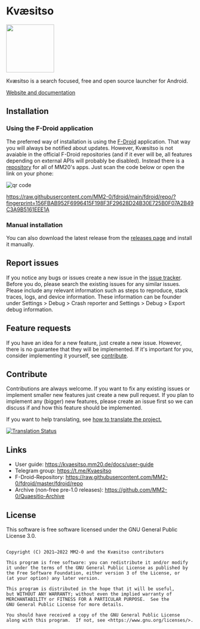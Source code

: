 # Kvæsitso

<img src="https://raw.githubusercontent.com/MM2-0/Kvaesitso/main/assets/icons/ic_launcher.png" width="128">

Kvæsitso is a search focused, free and open source launcher for Android.

[Website and documentation](https://kvaesitso.mm20.de)

## Installation

### Using the F-Droid application

The preferred way of installation is using the [F-Droid](https://f-droid.org) application. That way
you will always be notified about updates. However, Kvæsitso is not avaiable in the official F-Droid
repositories (and if it ever will be, all features depending on external APIs will probably be
disabled). Instead there is a [repository](https://github.com/MM2-0/fdroid) for all of MM20's apps. Just scan the code below or open
the link on your phone:

![qr code](https://raw.githubusercontent.com/MM2-0/fdroid/main/qrcode.png)

https://raw.githubusercontent.com/MM2-0/fdroid/main/fdroid/repo/?fingerprint=156FBAB952F6996415F198F3F29628D24B30E725B0F07A2B49C3A9B5161EEE1A

### Manual installation

You can also download the latest release from
the [releases page](https://github.com/MM2-0/Kvaesitso/releases) and install it manually.

## Report issues

If you notice any bugs or issues create a new issue in
the [issue tracker](https://github.com/MM2-0/Kvaesitso/issues). Before you do, please search the
existing issues for any similar issues. Please include any relevant information such as steps to
reproduce, stack traces, logs, and device information. These information can be founder under
Settings > Debug > Crash reporter and Settings > Debug > Export debug information.

## Feature requests

If you have an idea for a new feature, just create a new issue. However, there is no guarantee that
they will be implemented. If it's important for you, consider implementing it yourself,
see [contribute](#contribute).


## Contribute

Contributions are always welcome. If you want to fix any existing issues or implement smaller new
features just create a new pull request. If you plan to implement any (bigger) new features, please
create an issue first so we can discuss if and how this feature should be implemented.

If you want to help translating, see [how to translate the project.](https://kvaesitso.mm20.de/docs/contributor-guide/i18n)

<a href="https://i18n.mm20.de/engage/kvaesitso/">
<img src="https://i18n.mm20.de/widgets/kvaesitso/-/287x66-grey.png" alt ="Translation Status">
</a>

## Links

- User guide: https://kvaesitso.mm20.de/docs/user-guide
- Telegram group: https://t.me/Kvaesitso
- F-Droid-Repository: https://raw.githubusercontent.com/MM2-0/fdroid/master/fdroid/repo
- Archive (non-free pre-1.0 releases): https://github.com/MM2-0/Quaesitio-Archive

## License

This software is free software licensed under the GNU General Public License 3.0.

```

Copyright (C) 2021–2022 MM2-0 and the Kvæsitso contributors

This program is free software: you can redistribute it and/or modify
it under the terms of the GNU General Public License as published by
the Free Software Foundation, either version 3 of the License, or
(at your option) any later version.

This program is distributed in the hope that it will be useful,
but WITHOUT ANY WARRANTY; without even the implied warranty of
MERCHANTABILITY or FITNESS FOR A PARTICULAR PURPOSE.  See the
GNU General Public License for more details.

You should have received a copy of the GNU General Public License
along with this program.  If not, see <https://www.gnu.org/licenses/>.
```

